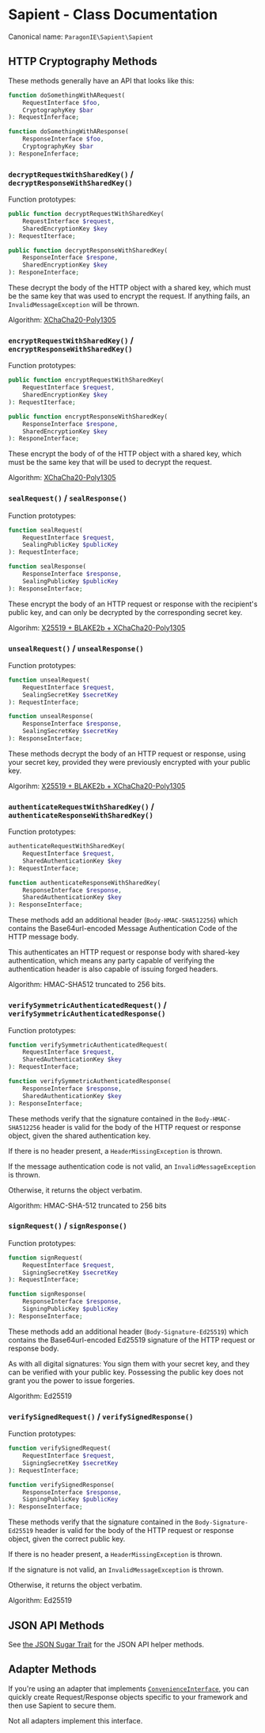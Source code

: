# Sapient - Class Documentation

Canonical name: `ParagonIE\Sapient\Sapient`

## HTTP Cryptography Methods

These methods generally have an API that looks like this:

```php
function doSomethingWithARequest(
    RequestInterface $foo,
    CryptographyKey $bar
): RequestInferface;

function doSomethingWithAResponse(
    ResponseInterface $foo,
    CryptographyKey $bar
): ResponeInferface;
```

### `decryptRequestWithSharedKey()` / `decryptResponseWithSharedKey()` 

Function prototypes:

```php
public function decryptRequestWithSharedKey(
    RequestInterface $request,
    SharedEncryptionKey $key
): RequestIterface;

public function decryptResponseWithSharedKey(
    ResponseInterface $respone,
    SharedEncryptionKey $key
): ResponeInterface;
```

These decrypt the body of the HTTP object with a shared key, which must be
the same key that was used to encrypt the request. If anything fails, an
`InvalidMessageException` will be thrown.

Algorithm: [XChaCha20-Poly1305](Simple.md#shared-key-encryption)

### `encryptRequestWithSharedKey()` / `encryptResponseWithSharedKey()` 

Function prototypes:

```php
public function encryptRequestWithSharedKey(
    RequestInterface $request,
    SharedEncryptionKey $key
): RequestIterface;

public function encryptResponseWithSharedKey(
    ResponseInterface $respone,
    SharedEncryptionKey $key
): ResponeInterface;
```

These encrypt the body of of the HTTP object with a shared key, which must be
the same key that will be used to decrypt the request.

Algorithm: [XChaCha20-Poly1305](Simple.md#shared-key-encryption)

### `sealRequest()` / `sealResponse()`

Function prototypes:

```php
function sealRequest(
    RequestInterface $request,
    SealingPublicKey $publicKey
): RequestInterface;

function sealResponse(
    ResponseInterface $response,
    SealingPublicKey $publicKey
): ResponseInterface;
```

These encrypt the body of an HTTP request or response with the recipient's
public key, and can only be decrypted by the corresponding secret key.

Algorihm: [X25519 + BLAKE2b + XChaCha20-Poly1305](Simple.md#public-key-encryption)

### `unsealRequest()` / `unsealResponse()`

Function prototypes:

```php
function unsealRequest(
    RequestInterface $request,
    SealingSecretKey $secretKey
): RequestInterface;

function unsealResponse(
    ResponseInterface $response,
    SealingSecretKey $secretKey
): ResponseInterface;
```

These methods decrypt the body of an HTTP request or response, using your secret
key, provided they were previously encrypted with your public key.

Algorihm: [X25519 + BLAKE2b + XChaCha20-Poly1305](Simple.md#public-key-encryption)

### `authenticateRequestWithSharedKey()` / `authenticateResponseWithSharedKey()` 

Function prototypes:

```php
authenticateRequestWithSharedKey(
    RequestInterface $request,
    SharedAuthenticationKey $key
): RequestInterface;

function authenticateResponseWithSharedKey(
    ResponseInterface $response,
    SharedAuthenticationKey $key
): ResponseInterface;
```

These methods add an additional header (`Body-HMAC-SHA512256`) which contains the
Base64url-encoded Message Authentication Code of the HTTP message body.

This authenticates an HTTP request or response body with shared-key authentication,
which means any party capable of verifying the authentication header is also capable
of issuing forged headers.

Algorithm: HMAC-SHA512 truncated to 256 bits.

### `verifySymmetricAuthenticatedRequest()` / `verifySymmetricAuthenticatedResponse()`

Function prototypes:

```php
function verifySymmetricAuthenticatedRequest(
    RequestInterface $request,
    SharedAuthenticationKey $key
): RequestInterface;

function verifySymmetricAuthenticatedResponse(
    ResponseInterface $response,
    SharedAuthenticationKey $key
): ResponseInterface;
```

These methods verify that the signature contained in the `Body-HMAC-SHA512256` header
is valid for the body of the HTTP request or response object, given the shared
authentication key.

If there is no header present, a `HeaderMissingException` is thrown.

If the message authentication code is not valid, an `InvalidMessageException` is thrown.

Otherwise, it returns the object verbatim.

Algorithm: HMAC-SHA-512 truncated to 256 bits

### `signRequest()` / `signResponse()`

Function prototypes:

```php
function signRequest(
    RequestInterface $request,
    SigningSecretKey $secretKey
): RequestInterface;

function signResponse(
    ResponseInterface $response,
    SigningPublicKey $publicKey
): ResponseInterface;
```

These methods add an additional header (`Body-Signature-Ed25519`) which contains the
Base64url-encoded Ed25519 signature of the HTTP request or response body.

As with all digital signatures: You sign them with your secret key, and they can be
verified with your public key. Possessing the public key does not grant you the power
to issue forgeries.

Algorithm: Ed25519

### `verifySignedRequest()` / `verifySignedResponse()`

Function prototypes:

```php
function verifySignedRequest(
    RequestInterface $request,
    SigningSecretKey $secretKey
): RequestInterface;

function verifySignedResponse(
    ResponseInterface $response,
    SigningPublicKey $publicKey
): ResponseInterface;
```

These methods verify that the signature contained in the `Body-Signature-Ed25519` header
is valid for the body of the HTTP request or response object, given the correct public key.

If there is no header present, a `HeaderMissingException` is thrown.

If the signature is not valid, an `InvalidMessageException` is thrown.

Otherwise, it returns the object verbatim.

Algorithm: Ed25519

## JSON API Methods

See [the JSON Sugar Trait](JsonSugar.md) for the JSON API helper methods.

## Adapter Methods

If you're using an adapter that implements [`ConvenienceInterface`](Adapter/ConvenienceInterface.md),
you can quickly create Request/Response objects specific to your framework and then use Sapient to
secure them.

Not all adapters implement this interface.
